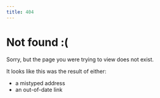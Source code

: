```yaml
---
title: 404
---
```


# Not found **:(**

Sorry, but the page you were trying to view does not exist.

It looks like this was the result of either:

-   a mistyped address
-   an out-of-date link
